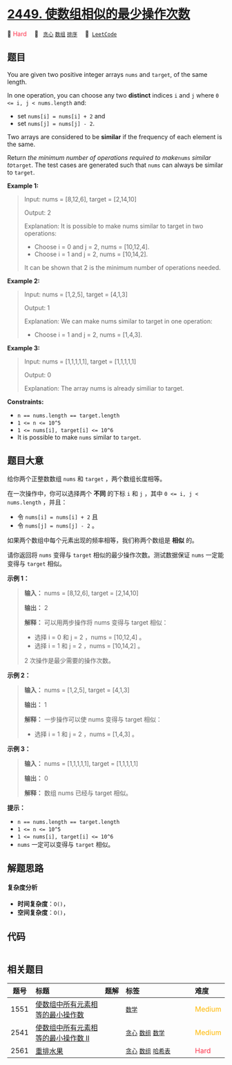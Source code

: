 # [2449. 使数组相似的最少操作次数](https://leetcode.com/problems/minimum-number-of-operations-to-make-arrays-similar)

🔴 <font color=#ff334b>Hard</font>&emsp; 🔖&ensp; [`贪心`](/outline/tag/greedy.md) [`数组`](/outline/tag/array.md) [`排序`](/outline/tag/sorting.md)&emsp; 🔗&ensp;[`LeetCode`](https://leetcode.com/problems/minimum-number-of-operations-to-make-arrays-similar)

## 题目

You are given two positive integer arrays `nums` and `target`, of the same
length.

In one operation, you can choose any two **distinct** indices `i` and `j`
where `0 <= i, j < nums.length` and:

  * set `nums[i] = nums[i] + 2` and
  * set `nums[j] = nums[j] - 2`.

Two arrays are considered to be **similar** if the frequency of each element
is the same.

Return _the minimum number of operations required to make_`nums` _similar
to_`target`. The test cases are generated such that `nums` can always be
similar to `target`.



**Example 1:**

> Input: nums = [8,12,6], target = [2,14,10]
> 
> Output: 2
> 
> Explanation: It is possible to make nums similar to target in two operations:
> - Choose i = 0 and j = 2, nums = [10,12,4].
> - Choose i = 1 and j = 2, nums = [10,14,2].
> 
> It can be shown that 2 is the minimum number of operations needed.

**Example 2:**

> Input: nums = [1,2,5], target = [4,1,3]
> 
> Output: 1
> 
> Explanation: We can make nums similar to target in one operation:
> - Choose i = 1 and j = 2, nums = [1,4,3].

**Example 3:**

> Input: nums = [1,1,1,1,1], target = [1,1,1,1,1]
> 
> Output: 0
> 
> Explanation: The array nums is already similiar to target.

**Constraints:**

  * `n == nums.length == target.length`
  * `1 <= n <= 10^5`
  * `1 <= nums[i], target[i] <= 10^6`
  * It is possible to make `nums` similar to `target`.


## 题目大意

给你两个正整数数组 `nums` 和 `target` ，两个数组长度相等。

在一次操作中，你可以选择两个 **不同**  的下标 `i` 和 `j` ，其中 `0 <= i, j < nums.length` ，并且：

  * 令 `nums[i] = nums[i] + 2` 且
  * 令 `nums[j] = nums[j] - 2` 。

如果两个数组中每个元素出现的频率相等，我们称两个数组是 **相似**  的。

请你返回将 `nums` 变得与 `target` 相似的最少操作次数。测试数据保证 `nums` 一定能变得与 `target` 相似。



**示例 1：**

> 
> 
> 
> 
> 
> **输入：** nums = [8,12,6], target = [2,14,10]
> 
> **输出：** 2
> 
> **解释：** 可以用两步操作将 nums 变得与 target 相似：
> - 选择 i = 0 和 j = 2 ，nums = [10,12,4] 。
> - 选择 i = 1 和 j = 2 ，nums = [10,14,2] 。
> 
> 2 次操作是最少需要的操作次数。
> 
> 

**示例 2：**

> 
> 
> 
> 
> 
> **输入：** nums = [1,2,5], target = [4,1,3]
> 
> **输出：** 1
> 
> **解释：** 一步操作可以使 nums 变得与 target 相似：
> - 选择 i = 1 和 j = 2 ，nums = [1,4,3] 。
> 
> 

**示例 3：**

> 
> 
> 
> 
> 
> **输入：** nums = [1,1,1,1,1], target = [1,1,1,1,1]
> 
> **输出：** 0
> 
> **解释：** 数组 nums 已经与 target 相似。
> 
> 



**提示：**

  * `n == nums.length == target.length`
  * `1 <= n <= 10^5`
  * `1 <= nums[i], target[i] <= 10^6`
  * `nums` 一定可以变得与 `target` 相似。


## 解题思路

#### 复杂度分析

- **时间复杂度**：`O()`，
- **空间复杂度**：`O()`，

## 代码

```javascript

```

## 相关题目

<!-- prettier-ignore -->
| 题号 | 标题 | 题解 | 标签 | 难度 |
| :------: | :------ | :------: | :------ | :------ |
| 1551 | [使数组中所有元素相等的最小操作数](https://leetcode.com/problems/minimum-operations-to-make-array-equal) |  |  [`数学`](/outline/tag/math.md) | <font color=#ffb800>Medium</font> |
| 2541 | [使数组中所有元素相等的最小操作数 II](https://leetcode.com/problems/minimum-operations-to-make-array-equal-ii) |  |  [`贪心`](/outline/tag/greedy.md) [`数组`](/outline/tag/array.md) [`数学`](/outline/tag/math.md) | <font color=#ffb800>Medium</font> |
| 2561 | [重排水果](https://leetcode.com/problems/rearranging-fruits) |  |  [`贪心`](/outline/tag/greedy.md) [`数组`](/outline/tag/array.md) [`哈希表`](/outline/tag/hash-table.md) | <font color=#ff334b>Hard</font> |

<style>
.blue {
    background-color: #096dd9;
    padding: 0.25rem 0.5rem;
    margin: 0;
    font-size: 0.85em;
    border-radius: 3px;
    color: white;
    font-weight: 500;
}
table th:first-of-type { width: 10%; }
table th:nth-of-type(2) { width: 35%; }
table th:nth-of-type(3) { width: 10%; }
table th:nth-of-type(4) { width: 35%; }
table th:nth-of-type(5) { width: 10%; }
</style>
